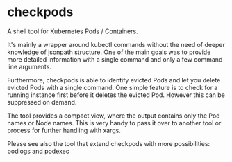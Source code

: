 # checkpods
A shell tool for Kubernetes Pods / Containers. 

It's mainly a wrapper around kubectl commands without the need of deeper knowledge of jsonpath structure.
One of the main goals was to provide more detailed information with a single command and only a few command line arguments.

Furthermore, checkpods is able to identify evicted Pods and let you delete evicted Pods with a single command.
One simple feature is to check for a running instance first before it deletes the evicted Pod. 
However this can be suppressed on demand.

The tool provides a compact view, where the output contains only the Pod names or Node names. This is very handy
to pass it over to another tool or process for further handling with xargs.

Please see also the tool that extend checkpods with more possibilities: podlogs and podexec
